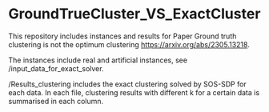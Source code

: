 # GroundTrueCluster_VS_ExactCluster

This repository includes instances and results for Paper Ground truth clustering is not the optimum clustering https://arxiv.org/abs/2305.13218.

The instances include real and artificial instances, see  /input_data_for_exact_solver.

/Results_clustering includes  the exact clustering solved by SOS-SDP for each data. In each file, clustering results with different k for a certain data is summarised in each column.
